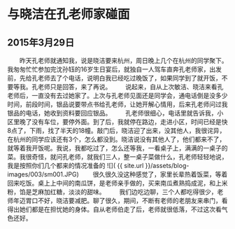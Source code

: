 与晓洁在孔老师家碰面
=======================
2015年3月29日
-----------------------
　　昨天孔老师就通知我，说是晓洁要来杭州，周日晚上几个在杭州的同学聚下。我匆匆忙忙参加完沈孙钰的16岁生日宴后，就独自一人驾车直奔孔老师家，出发前，先给孔老师去了个电话，说明白我已经吃过晚饭了，如果同学到了就开饭，不要等我。孔老师只是回答，来了再说。
　　说起来，自从上次敏洁、晓洁来看孔老师后，一直没有去过她家了。上次与孔老师见面还是同学会，通电话倒是没多少时间，前段时间，银品说要带点书给孔老师，让她开解心情用，后来孔老师问过我银品的电话，她收到资料要回应银品。
　　孔老师很细心，电话里就告诉我，小区里晚了没有车位，要停外面。到了后，我就停在路边，走进小区，时间已经是快8点了，下雨，找了半天的18幢。敲门后，晓洁迎了出来，没其他人，我很诧异，在杭州的同学应该还有3个，怎么都没到。晓洁说没有其他人了，他们都来不了，就等着我开饭呢。我说，我都吃过了，怎么还等我，一看桌子上，满满的一桌子的菜。我很奇怪，就问孔老师，就我们三人，整一桌子菜做什么，孔老师轻轻地说，我是按照你们几个都来的情况准备的
![]( {{ site.url }}/assets/blog-images/003/sm001.JPG)
　　很久很久没这种感觉了，家里长辈热着饭菜，等着回来吃饭。桌上上中间的南瓜饼，是老师亲手做的，买来南瓜煮熟捣成泥，和上米粉，馅是芝麻加红糖，淡淡的甜味。
　　我们边吃边聊，三个人都吃得很少，老师年迈胃口不好，晓洁要减肥。聊了很久，期间，不断有老师的老朋友来串门，看得出她们都是在担忧她的身体。自从老师伯走了后，老师就很低落，不过这次看气色还好。
